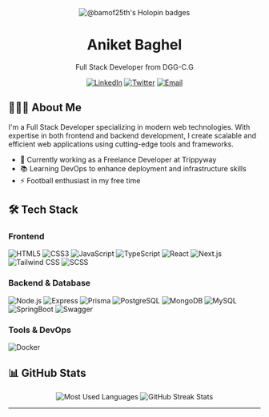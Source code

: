 <div align="center">
  <img src="https://holopin.me/bamof25th" alt="@bamof25th's Holopin badges" href="https://holopin.io/@bamof25th" />
  
  # Aniket Baghel
  <p>Full Stack Developer from DGG-C.G</p>
  
  [![LinkedIn](https://img.shields.io/badge/-LinkedIn-0077B5?style=flat&logo=linkedin&logoColor=white)](https://www.linkedin.com/in/aniket-baghel-344a93173/)
  [![Twitter](https://img.shields.io/badge/-Twitter-1DA1F2?style=flat&logo=twitter&logoColor=white)](https://x.com/Aniket45661502)
  [![Email](https://img.shields.io/badge/-Email-D14836?style=flat&logo=gmail&logoColor=white)](mailto:baghelab1312@gmail.com)
</div>

## 🧑🏻‍💻 About Me

I'm a Full Stack Developer specializing in modern web technologies. With expertise in both frontend and backend development, I create scalable and efficient web applications using cutting-edge tools and frameworks.

- 🔭 Currently working as a Freelance Developer at Trippyway
- 📚 Learning DevOps to enhance deployment and infrastructure skills
- ⚡ Football enthusiast in my free time

## 🛠️ Tech Stack

### Frontend
![HTML5](https://img.shields.io/badge/-HTML5-E34F26?style=flat&logo=html5&logoColor=white)
![CSS3](https://img.shields.io/badge/-CSS3-1572B6?style=flat&logo=css3&logoColor=white)
![JavaScript](https://img.shields.io/badge/-JavaScript-F7DF1E?style=flat&logo=javascript&logoColor=black)
![TypeScript](https://img.shields.io/badge/-TypeScript-3178C6?style=flat&logo=typescript&logoColor=white)
![React](https://img.shields.io/badge/-React-61DAFB?style=flat&logo=react&logoColor=black)
![Next.js](https://img.shields.io/badge/-Next.js-000000?style=flat&logo=next.js&logoColor=white)
![Tailwind CSS](https://img.shields.io/badge/-Tailwind_CSS-38B2AC?style=flat&logo=tailwind-css&logoColor=white)
![SCSS](https://img.shields.io/badge/-SCSS-CC6699?style=flat&logo=sass&logoColor=white)

### Backend & Database
![Node.js](https://img.shields.io/badge/-Node.js-339933?style=flat&logo=node.js&logoColor=white)
![Express](https://img.shields.io/badge/-Express-000000?style=flat&logo=express&logoColor=white)
![Prisma](https://img.shields.io/badge/-Prisma-2D3748?style=flat&logo=prisma&logoColor=white)
![PostgreSQL](https://img.shields.io/badge/-PostgreSQL-336791?style=flat&logo=postgresql&logoColor=white)
![MongoDB](https://img.shields.io/badge/-MongoDB-47A248?style=flat&logo=mongodb&logoColor=white)
![MySQL]((https://img.shields.io/badge/-MySql-47A248?style=flat&logo=MySql&logoColor=white))
![SpringBoot]((https://img.shields.io/badge/-SpringBoot-47A248?style=flat&logo=SpringBoot&logoColor=white))
![Swagger]((https://img.shields.io/badge/-Swagger-47A248?style=flat&logo=Swagger&logoColor=white))
### Tools & DevOps
![Docker](https://img.shields.io/badge/-Docker-2496ED?style=flat&logo=docker&logoColor=white)

## 📊 GitHub Stats

<div align="center">
  <img src="https://github-readme-stats.vercel.app/api/top-langs/?username=Bamof25th&theme=tokyonight&show_icons=true&hide_border=true&layout=compact" alt="Most Used Languages" />
  
  <img src="https://github-readme-streak-stats.herokuapp.com/?user=Bamof25th&theme=tokyonight&hide_border=true" alt="GitHub Streak Stats" />
</div>

---
